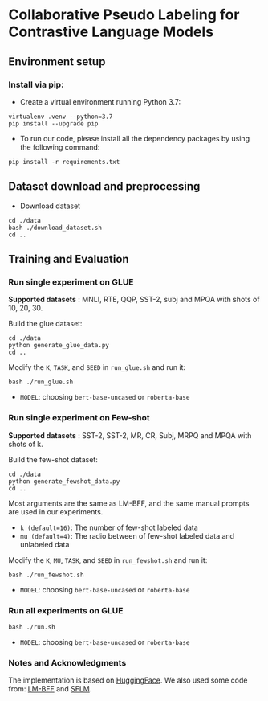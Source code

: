 # Collaborative Pseudo Labeling for Contrastive Language Models

## Environment setup
### Install via pip:
* Create a virtual environment running Python 3.7:
```
virtualenv .venv --python=3.7
pip install --upgrade pip
```
* To run our code, please install all the dependency packages by using the following command:
```
pip install -r requirements.txt
```

## Dataset download and preprocessing
* Download dataset
```
cd ./data
bash ./download_dataset.sh
cd ..
```

## Training and Evaluation

### Run single experiment on GLUE
**Supported datasets** : MNLI, RTE, QQP, SST-2, subj and MPQA with shots of 10, 20, 30.

Build the glue dataset:
```
cd ./data
python generate_glue_data.py
cd ..
```
Modify the ```K```, ```TASK```, and ```SEED``` in ```run_glue.sh``` and run it:
```
bash ./run_glue.sh
```
* ```MODEL```: choosing ```bert-base-uncased``` or  ```roberta-base```

### Run single experiment on Few-shot
**Supported datasets** : SST-2, SST-2, MR, CR, Subj, MRPQ and MPQA with shots of k.

Build the few-shot dataset:
```
cd ./data
python generate_fewshot_data.py
cd ..
```
Most arguments are the same as LM-BFF, and the same manual prompts are used in our experiments.
* ```k (default=16)```: The number of few-shot labeled data
* ```mu (default=4)```: The radio between of few-shot labeled data and unlabeled data

Modify the ```K```, ```MU```, ```TASK```, and ```SEED``` in ```run_fewshot.sh``` and run it:
```
bash ./run_fewshot.sh
```
* ```MODEL```: choosing ```bert-base-uncased``` or  ```roberta-base```

### Run all experiments on GLUE
```
bash ./run.sh
```
* ```MODEL```: choosing ```bert-base-uncased``` or  ```roberta-base```

### Notes and Acknowledgments
The implementation is based on [HuggingFace](https://github.com/huggingface/transformers).
We also used some code from: [LM-BFF](https://github.com/princeton-nlp/LM-BFF) and [SFLM](https://github.com/MatthewCYM/SFLM). 